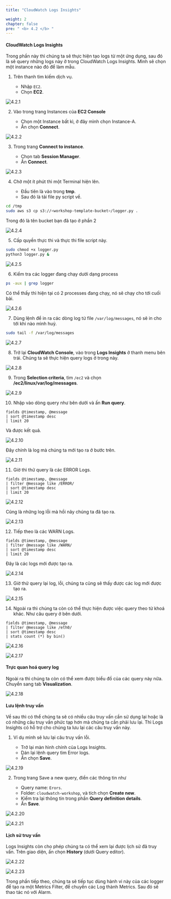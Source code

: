 ```yaml
---
title: "CloudWatch Logs Insights"

weight: 2
chapter: false
pre: " <b> 4.2 </b> "
---
```


#### CloudWatch Logs Insights

Trong phần này thì chúng ta sẽ thực hiện tạo logs từ một ứng dụng, sau đó là sẽ query những logs này ở trong CloudWatch Logs Insights. Mình sẽ chọn một instance nào đó để làm mẫu.

1. Trên thanh tìm kiếm dịch vụ.

   - Nhập `EC2`.
   - Chọn **EC2**.

![4.2.1](/images/4-cloud-watch-logs/4.2-logs-insights/4.2.1.png)

2. Vào trong trang Instances của **EC2 Console**

   - Chọn một Instance bất kì, ở đây mình chọn Instance-A.
   - Ấn chọn **Connect**.

![4.2.2](/images/4-cloud-watch-logs/4.2-logs-insights/4.2.2.png)

3. Trong trang **Connect to instance**.

   - Chọn tab **Session Manager**.
   - Ấn **Connect**.

![4.2.3](/images/4-cloud-watch-logs/4.2-logs-insights/4.2.3.png)

4. Chờ một ít phút thì một Terminal hiện lên.

   - Đầu tiên là vào trong **tmp**.
   - Sau đó là tải file py script về.

```bash
cd /tmp
sudo aws s3 cp s3://<workshop-template-bucket>/logger.py .
```
   Trong đó <workshop-template-bucket> là tên bucket bạn đã tạo ở phần 2

![4.2.4](/images/4-cloud-watch-logs/4.2-logs-insights/4.2.4.png)

5. Cấp quyền thực thi và thực thi file script này.

```bash
sudo chmod +x logger.py
python3 logger.py &
```

![4.2.5](/images/4-cloud-watch-logs/4.2-logs-insights/4.2.5.png)

6. Kiểm tra các logger đang chạy dưới dạng process

```bash
ps -aux | grep logger
```

Có thể thấy thì hiện tại có 2 processes đang chạy, nó sẽ chạy cho tới cuối bài.

![4.2.6](/images/4-cloud-watch-logs/4.2-logs-insights/4.2.6.png)

7. Dùng lệnh để in ra các dòng log từ file `/var/log/messages`, nó sẽ in cho tới khi nào mình huỷ.

```bash
sudo tail -f /var/log/messages
```

![4.2.7](/images/4-cloud-watch-logs/4.2-logs-insights/4.2.7.png)

8. Trở lại **CloudWatch Console**, vào trong **Logs Insights** ở thanh menu bên trái. Chúng ta sẽ thực hiện query logs ở trong này.

![4.2.8](/images/4-cloud-watch-logs/4.2-logs-insights/4.2.8.png)

9. Trong **Selection criteria**, tìm `/ec2` và chọn **/ec2/linux/var/log/messages**.

![4.2.9](/images/4-cloud-watch-logs/4.2-logs-insights/4.2.9.png)

10. Nhập vào dòng query như bên dưới và ấn **Run query**.

```
fields @timestamp, @message
| sort @timestamp desc
| limit 20
```

Và được kết quả.

![4.2.10](/images/4-cloud-watch-logs/4.2-logs-insights/4.2.10.png)

Đây chính là log mà chúng ta mới tạo ra ở bước trên.

![4.2.11](/images/4-cloud-watch-logs/4.2-logs-insights/4.2.11.png)

11. Giờ thì thử query là các ERROR Logs.

```
fields @timestamp, @message
| filter @message like /ERROR/
| sort @timestamp desc
| limit 20
```

![4.2.12](/images/4-cloud-watch-logs/4.2-logs-insights/4.2.12.png)

Cũng là những log lỗi mà hồi nãy chúng ta đã tạo ra.

![4.2.13](/images/4-cloud-watch-logs/4.2-logs-insights/4.2.13.png)

12. Tiếp theo là các WARN Logs.

```
fields @timestamp, @message
| filter @message like /WARN/
| sort @timestamp desc
| limit 20
```

Đây là các logs mới được tạo ra.

![4.2.14](/images/4-cloud-watch-logs/4.2-logs-insights/4.2.14.png)

13. Giờ thử query lại log, lỗi, chúng ta cũng sẽ thấy được các log mới được tạo ra.

![4.2.15](/images/4-cloud-watch-logs/4.2-logs-insights/4.2.15.png)

14. Ngoài ra thì chúng ta còn có thể thực hiện được việc query theo từ khoá khác. Như câu query ở bên dưới.

```
fields @timestamp, @message
| filter @message like /eth0/
| sort @timestamp desc
| stats count (*) by bin()
```

![4.2.16](/images/4-cloud-watch-logs/4.2-logs-insights/4.2.16.png)

![4.2.17](/images/4-cloud-watch-logs/4.2-logs-insights/4.2.17.png)

#### Trực quan hoá query log

Ngoài ra thì chúng ta còn có thể xem được biểu đồ của các query này nữa. Chuyển sang tab **Visualization**.

![4.2.18](/images/4-cloud-watch-logs/4.2-logs-insights/4.2.18.png)

#### Lưu lệnh truy vấn

Về sau thì có thể chúng ta sẽ có nhiều câu truy vấn cần sử dụng lại hoặc là có những câu truy vấn phức tạp hơn mà chúng ta cần phải lưu lại. Thì Logs Insights có hỗ trợ cho chúng ta lưu lại các câu truy vấn này.

1. Ví dụ mình sẽ lưu lại câu truy vấn lỗi.

   - Trở lại màn hình chính của Logs Insights.
   - Dán lại lệnh query tìm Error logs.
   - Ấn chọn **Save**.

![4.2.19](/images/4-cloud-watch-logs/4.2-logs-insights/4.2.19.png)

2. Trong trang Save a new query, điền các thông tin như

   - Query name: `Erors`.
   - Folder: `cloudwatch-workshop`, và tích chọn **Create new**.
   - Kiểm tra lại thông tin trong phần **Query definition details**.
   - Ấn **Save**.

![4.2.20](/images/4-cloud-watch-logs/4.2-logs-insights/4.2.20.png)

![4.2.21](/images/4-cloud-watch-logs/4.2-logs-insights/4.2.21.png)

#### Lịch sử truy vấn

Logs Insights còn cho phép chúng ta có thể xem lại được lịch sử đã truy vấn. Trên giao diện, ấn chọn **History** (dưới Query editor).

![4.2.22](/images/4-cloud-watch-logs/4.2-logs-insights/4.2.22.png)

![4.2.23](/images/4-cloud-watch-logs/4.2-logs-insights/4.2.23.png)

Trong phần tiếp theo, chúng ta sẽ tiếp tục dùng hành vi này của các logger để tạo ra một Metrics Filter, để chuyển các Log thành Metrics. Sau đó sẽ thao tác nó với Alarm.
